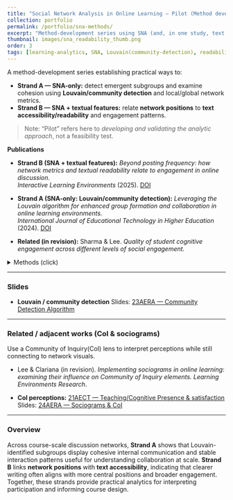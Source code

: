 ```yaml
---
title: "Social Network Analysis in Online Learning — Pilot (Method development) (2021-2024)"
collection: portfolio
permalink: /portfolio/sna-methods/
excerpt: "Method-development series using SNA (and, in one study, text features) to analyze interaction and engagement in online discussion."
thumbnail: images/sna_readability_thumb.png
order: 3
tags: [learning-analytics, SNA, Louvain(community-detection), readability]
---
```



A method-development series establishing practical ways to:
- **Strand A — SNA-only:** detect emergent subgroups and examine cohesion using **Louvain/community detection** and local/global network metrics.
- **Strand B — SNA + textual features:** relate **network positions** to **text accessibility/readability** and engagement patterns.

> Note: “Pilot” refers here to *developing and validating the analytic approach*, not a feasibility test.

**Publications**
- **Strand B (SNA + textual features):** *Beyond posting frequency: how network metrics and textual readability relate to engagement in online discussion.*  
  *Interactive Learning Environments* (2025). [DOI](http://dx.doi.org/10.1080/10494820.2025.2550035)
- **Strand A (SNA-only: Louvain/community detection):** *Leveraging the Louvain algorithm for enhanced group formation and collaboration in online learning environments.*  
  *International Journal of Educational Technology in Higher Education* (2024). [DOI](https://doi.org/10.1186/s41239-024-00495-w)
  
- **Related (in revision):** Sharma & Lee. *Quality of student cognitive engagement across different levels of social engagement.*

<details><summary>Methods (click)</summary>
**Global & local SNA:** density, centralization, clustering; community detection via **Louvain**; local cohesion (within-group density, triangles, clustering).  
**Text features (Strand B only):** readability indices (Flesch, FKGL, Gunning Fog, SMOG).  
**Role:** design, analysis, writing.
</details>

---

### Slides
- **Louvain / community detection** 
  Slides: [23AERA — Community Detection Algorithm](https://mlee010.github.io/MinkyungLee/files/AERA23_Louvain.pdf)

---

### Related / adjacent works (CoI & sociograms)
Use a Community of Inquiry(CoI) lens to interpret perceptions while still connecting to network visuals.

- Lee & Clariana (in revision). *Implementing sociograms in online learning: examining their influence on Community of Inquiry elements.* *Learning Environments Research*.  
  
- **CoI perceptions:** [21AECT — Teaching/Cognitive Presence & satisfaction](https://mlee010.github.io/MinkyungLee/files/21Perception.pdf)
Slides: [24AERA — Sociograms & CoI](https://mlee010.github.io/MinkyungLee/files/AERA24Sociogram.pdf)
---

### Overview
Across course-scale discussion networks, **Strand A** shows that Louvain-identified subgroups display cohesive internal communication and stable interaction patterns useful for understanding collaboration at scale. **Strand B** links **network positions** with **text accessibility**, indicating that clearer writing often aligns with more central positions and broader engagement. Together, these strands provide practical analytics for interpreting participation and informing course design.




